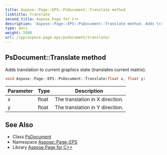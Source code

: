 ```yaml
---
title: Aspose::Page::EPS::PsDocument::Translate method
linktitle: Translate
second_title: Aspose.Page for C++
description: 'Aspose::Page::EPS::PsDocument::Translate method. Adds translation to current graphics state (translates current matrix) in C++.'
type: docs
weight: 5500
url: /cpp/aspose.page.eps/psdocument/translate/
---
```

## PsDocument::Translate method


Adds translation to current graphics state (translates current matrix).

```cpp
void Aspose::Page::EPS::PsDocument::Translate(float x, float y)
```


| Parameter | Type | Description |
| --- | --- | --- |
| x | float | The translation in X direction. |
| y | float | The translation in Y direction. |

## See Also

* Class [PsDocument](../)
* Namespace [Aspose::Page::EPS](../../)
* Library [Aspose.Page for C++](../../../)
